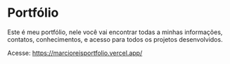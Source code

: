 # Portfólio
Este é meu portfólio, nele você vai encontrar todas a minhas informações, contatos, conhecimentos, e acesso para todos os projetos desenvolvidos.

Acesse: https://marcioreisportfolio.vercel.app/
